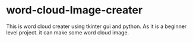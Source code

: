 # word-cloud-Image-creater
This is word cloud creater using tkinter gui and python.
As it is a beginner level project.
it can make some word cloud image.
